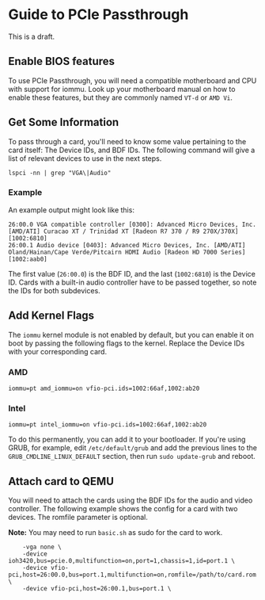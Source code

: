 Guide to PCIe Passthrough
=========================
This is a draft.

## Enable BIOS features
To use PCIe Passthrough, you will need a compatible motherboard and CPU with support for iommu. Look up your motherboard manual on how to enable these features, but they are commonly named `VT-d` or `AMD Vi`.

## Get Some Information
To pass through a card, you'll need to know some value pertaining to the card itself: The Device IDs, and BDF IDs. The following command will give a list of relevant devices to use in the next steps.

```
lspci -nn | grep "VGA\|Audio"
```

### Example
An example output might look like this:

```
26:00.0 VGA compatible controller [0300]: Advanced Micro Devices, Inc. [AMD/ATI] Curacao XT / Trinidad XT [Radeon R7 370 / R9 270X/370X] [1002:6810]
26:00.1 Audio device [0403]: Advanced Micro Devices, Inc. [AMD/ATI] Oland/Hainan/Cape Verde/Pitcairn HDMI Audio [Radeon HD 7000 Series] [1002:aab0]
```

The first value (`26:00.0`) is the BDF ID, and the last (`1002:6810`) is the Device ID. Cards with a built-in audio controller have to be passed together, so note the IDs for both subdevices.

## Add Kernel Flags
The `iommu` kernel module is not enabled by default, but you can enable it on boot by passing the following flags to the kernel. Replace the Device IDs with your corresponding card.

### AMD
```
iommu=pt amd_iommu=on vfio-pci.ids=1002:66af,1002:ab20
```

### Intel
```
iommu=pt intel_iommu=on vfio-pci.ids=1002:66af,1002:ab20
```

To do this permanently, you can add it to your bootloader. If you're using GRUB, for example, edit `/etc/default/grub` and add the previous lines to the `GRUB_CMDLINE_LINUX_DEFAULT` section, then run `sudo update-grub` and reboot.

## Attach card to QEMU
You will need to attach the cards using the BDF IDs for the audio and video controller. The following example shows the config for a card with two devices. The romfile parameter is optional. 

**Note:** You may need to run `basic.sh` as sudo for the card to work.

```
    -vga none \
    -device ioh3420,bus=pcie.0,multifunction=on,port=1,chassis=1,id=port.1 \
    -device vfio-pci,host=26:00.0,bus=port.1,multifunction=on,romfile=/path/to/card.rom \
    -device vfio-pci,host=26:00.1,bus=port.1 \
```
